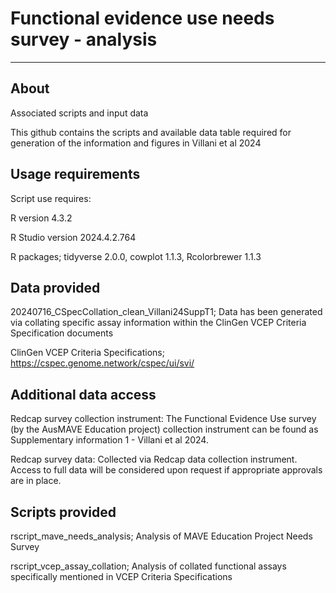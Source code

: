 # Functional evidence use needs survey - analysis

---------------------------------

## About
Associated scripts and input data

This github contains the scripts and available data table required for generation of the information and figures in Villani et al 2024

## Usage requirements
Script use requires:

R version 4.3.2

R Studio version 2024.4.2.764

R packages; tidyverse 2.0.0, cowplot 1.1.3, Rcolorbrewer 1.1.3

## Data provided 

20240716_CSpecCollation_clean_Villani24SuppT1; Data has been generated via collating specific assay information within the ClinGen VCEP Criteria Specification documents

ClinGen VCEP Criteria Specifications; https://cspec.genome.network/cspec/ui/svi/

## Additional data access 

Redcap survey collection instrument: The Functional Evidence Use survey (by the AusMAVE Education project) collection instrument can be found as Supplementary information 1 - Villani et al 2024.

Redcap survey data: Collected via Redcap data collection instrument. Access to full data will be considered upon request if appropriate approvals are in place.

## Scripts provided

rscript_mave_needs_analysis; Analysis of MAVE Education Project Needs Survey

rscript_vcep_assay_collation; Analysis of collated functional assays specifically mentioned in VCEP Criteria Specifications
